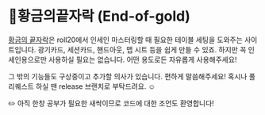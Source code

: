 # :star2:황금의끝자락 (End-of-gold)

[황금의 끝자락](https://danbi-lee.github.io/End-of-Gold/)은 roll20에서 인세인 마스터링할 때 필요한 테이블 세팅을 도와주는 사이트입니다. 광기카드, 세션카드, 핸드아웃, 맵 시트 등을 쉽게 만들 수 있죠. 하지만 꼭 인세인용으로만 사용하실 필요는 없습니다. 어떤 용도로든 자유롭게 사용해주세요!

그 밖의 기능들도 구상중이고 추가할 의사가 있습니다. 편하게 말씀해주세요! 혹시나 풀 리퀘스트 하실 땐 release 브랜치로 부탁드려요. :relaxed:

:pencil2: 아직 한창 공부가 필요한 새싹이므로 코드에 대한 조언도 환영합니다!

